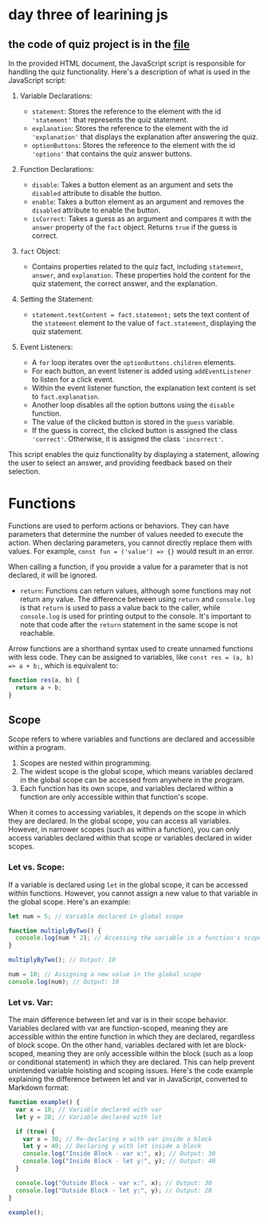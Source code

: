 # day three of learining js 

## the code of quiz project is in the [file](optionalQuestion.html)


In the provided HTML document, the JavaScript script is responsible for handling the quiz functionality. Here's a description of what is used in the JavaScript script:

1. Variable Declarations:
   - `statement`: Stores the reference to the element with the id `'statement'` that represents the quiz statement.
   - `explanation`: Stores the reference to the element with the id `'explanation'` that displays the explanation after answering the quiz.
   - `optionButtons`: Stores the reference to the element with the id `'options'` that contains the quiz answer buttons.

2. Function Declarations:
   - `disable`: Takes a button element as an argument and sets the `disabled` attribute to disable the button.
   - `enable`: Takes a button element as an argument and removes the `disabled` attribute to enable the button.
   - `isCorrect`: Takes a guess as an argument and compares it with the `answer` property of the `fact` object. Returns `true` if the guess is correct.

3. `fact` Object:
   - Contains properties related to the quiz fact, including `statement`, `answer`, and `explanation`. These properties hold the content for the quiz statement, the correct answer, and the explanation.

4. Setting the Statement:
   - `statement.textContent = fact.statement;` sets the text content of the `statement` element to the value of `fact.statement`, displaying the quiz statement.

5. Event Listeners:
   - A `for` loop iterates over the `optionButtons.children` elements.
   - For each button, an event listener is added using `addEventListener` to listen for a click event.
   - Within the event listener function, the explanation text content is set to `fact.explanation`.
   - Another loop disables all the option buttons using the `disable` function.
   - The value of the clicked button is stored in the `guess` variable.
   - If the guess is correct, the clicked button is assigned the class `'correct'`. Otherwise, it is assigned the class `'incorrect'`.

This script enables the quiz functionality by displaying a statement, allowing the user to select an answer, and providing feedback based on their selection.

# Functions

Functions are used to perform actions or behaviors. They can have parameters that determine the number of values needed to execute the action. When declaring parameters, you cannot directly replace them with values. For example, `const fun = ('value') => {}` would result in an error.

When calling a function, if you provide a value for a parameter that is not declared, it will be ignored.

- `return`: Functions can return values, although some functions may not return any value. The difference between using `return` and `console.log` is that `return` is used to pass a value back to the caller, while `console.log` is used for printing output to the console. It's important to note that code after the `return` statement in the same scope is not reachable.

Arrow functions are a shorthand syntax used to create unnamed functions with less code. They can be assigned to variables,
like `const res = (a, b) => a + b;`, which is equivalent to:

```javascript
function res(a, b) {
  return a + b;
}
```
## Scope

Scope refers to where variables and functions are declared and accessible within a program.

1. Scopes are nested within programming.
2. The widest scope is the global scope, which means variables declared in the global scope can be accessed from anywhere in the program.
3. Each function has its own scope, and variables declared within a function are only accessible within that function's scope.

When it comes to accessing variables, it depends on the scope in which they are declared. In the global scope, you can access all variables. However, in narrower scopes (such as within a function), you can only access variables declared within that scope or variables declared in wider scopes.

### Let vs. Scope:
If a variable is declared using `let` in the global scope, it can be accessed within functions. However, you cannot assign a new value to that variable in the global scope. Here's an example:

```javascript
let num = 5; // Variable declared in global scope

function multiplyByTwo() {
  console.log(num * 2); // Accessing the variable in a function's scope
}

multiplyByTwo(); // Output: 10

num = 10; // Assigning a new value in the global scope
console.log(num); // Output: 10
```
### Let vs. Var:
The main difference between let and var is in their scope behavior. Variables declared with var are function-scoped, meaning they are accessible within the entire function in which they are declared, regardless of block scope. On the other hand, variables declared with let are block-scoped, meaning they are only accessible within the block (such as a loop or conditional statement) in which they are declared. This can help prevent unintended variable hoisting and scoping issues.
Here's the code example explaining the difference between let and var in JavaScript, converted to Markdown format:

```javascript
function example() {
  var x = 10; // Variable declared with var
  let y = 20; // Variable declared with let

  if (true) {
    var x = 30; // Re-declaring x with var inside a block
    let y = 40; // Declaring y with let inside a block
    console.log("Inside Block - var x:", x); // Output: 30
    console.log("Inside Block - let y:", y); // Output: 40
  }

  console.log("Outside Block - var x:", x); // Output: 30
  console.log("Outside Block - let y:", y); // Output: 20
}

example();
```
